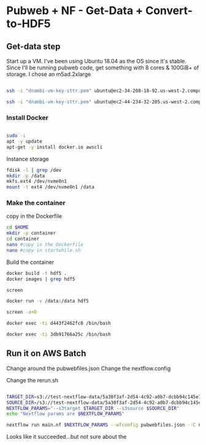 # Pubweb + NF - Get-Data + Convert-to-HDF5

## Get-data step

Start up a VM. I've been using Ubuntu 18.04 as the OS since it's stable. Since I'll be running pubweb code, get something with 8 cores & 100GiB+ of storage. I chose an m5ad.2xlarge

```bash

ssh -i "dnambi-vm-key-sttr.pem" ubuntu@ec2-34-208-18-92.us-west-2.compute.amazonaws.com

ssh -i "dnambi-vm-key-sttr.pem" ubuntu@ec2-44-234-32-205.us-west-2.compute.amazonaws.com


```


### Install Docker

```bash

sudo -i
apt -y update
apt-get -y install docker.io awscli

```

Instance storage

```bash
fdisk -l | grep /dev
mkdir -p /data
mkfs.ext4 /dev/nvme0n1
mount -t ext4 /dev/nvme0n1 /data
```



### Make the container

copy in the Dockerfile

```bash
cd $HOME
mkdir -p container
cd container
nano #copy in the Dockerfile
nano #copy in startwhile.sh
```

Build the container

```bash
docker build -t hdf5 .
docker images | grep hdf5

screen

docker run -v /data:/data hdf5

screen -a+D

docker exec -ti d443f2462fc0 /bin/bash

docker exec -ti 3db91766a25c /bin/bash
```



## Run it on AWS Batch


Change around the pubwebfiles.json
Change the nextflow.config

Change the rerun.sh

```bash

TARGET_DIR=s3://test-nextflow-data/5a30f3af-2d54-4c92-a0b7-dcbb94c145e7/
SOURCE_DIR=/s3://test-nextflow-data/5a30f3af-2d54-4c92-a0b7-dcbb94c145e7/
NEXTFLOW_PARAMS="--s3target $TARGET_DIR --s3source $SOURCE_DIR"
echo "Nextflow params are $NEXTFLOW_PARAMS"

nextflow run main.nf $NEXTFLOW_PARAMS --wfconfig pubwebfiles.json --C nextflow.config

```



Looks like it succeeded...but not sure about the 




